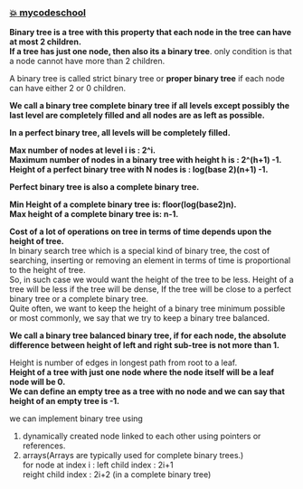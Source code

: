 ### [:boom: mycodeschool](https://www.youtube.com/watch?v=H5JubkIy_p8&list=PL-pUjcDnciX3Z5AEE8HHRrcfj-987Ia94&index=2)  
**Binary tree is a tree with this property that each node in the tree can have at most 2 children.**   
**If a tree has just one node, then also its a binary tree**. only condition is that a node cannot have more than 2 children.    

A binary tree is called strict binary tree or **proper binary tree** if each node can have either 2 or 0 children.   

**We call a binary tree complete binary tree if all levels except possibly the last level 
are completely filled and all nodes are as left as possible.**   

**In a perfect binary tree, all levels will be completely filled.**    

**Max number of nodes at level i is : 2^i.**  
**Maximum number of nodes in a binary tree with height h is : 2^(h+1) -1.**     
**Height of a perfect binary tree with N nodes is : log(base 2)(n+1) -1.**   

**Perfect binary tree is also a complete binary tree.**   

**Min Height of a complete binary tree is: floor(log(base2)n).**   
**Max height of a complete binary tree is: n-1.**  

**Cost of a lot of operations on tree in terms of time depends upon the height of tree.**    
In binary search tree which is a special kind of binary tree, the cost of searching, inserting or removing an element in terms of time is proportional to the height 
of tree.   
So, in such case we would want the height of the tree to be less. Height of a tree will be less if the tree will be dense, If the tree will be close to 
a perfect binary tree or a complete binary tree.   
Quite often, we want to keep the height of a binary tree minimum possible or most commonly,
we say that we try to keep a binary tree balanced.    

**We call a binary tree balanced binary tree, if for each node, the absolute difference between height of left and right sub-tree is not more than 1.**  

Height is number of edges in longest path from root to a leaf.    
**Height of a tree with just one node where the node itself will be a leaf node will be 0.**   
**We can define an empty tree as a tree with no node and we can say that height of an empty tree is -1.**      

we can implement binary tree using    
1) dynamically created node linked to each other using pointers or references.   
2) arrays(Arrays are typically used for complete binary trees.)   
for node at index i : left child index : 2i+1    
                      reight child index : 2i+2 (in a complete binary tree)   
                      


